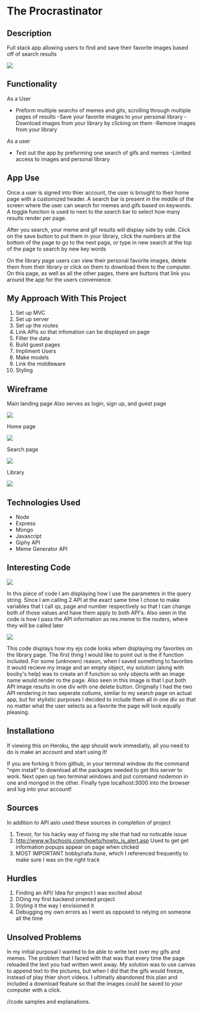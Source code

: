 # The Procrastinator

## Description

Full stack app allowing users to find and save their favorite images based off of search results

![](/readImg/titlePage.png)

## Functionality

As a User 

- Preform multiple searchs of memes and gits, scrolling through multiple pages of results
-Save your favorite images to your personal library
-Download images from your library by clicking on them
-Remove images from your library
 
As a user 

- Test out the app by preforming one search of gifs and memes
-Limited access to images and personal library

## App Use

Once a user is signed into thier account, the user is brought to their home page with a customized header. A search bar is present in the middle of the screen where the user can search for memes and gifs based on keywords. A toggle function is used to next to the search bar to select how many results render per page. 

After you search, your meme and gif results will display side by side. Click on the save button to put them in your library, click the numbers at the bottom of the page to go to the next page, or type in new search at the top of the page to search by new key words

On the library page users can view their personal favorite images, delete them from their library or click on them to download them to the computer. On this page, as well as all the other pages, there are buttons that link you around the app for the users convenience.

## My Approach With This Project

1. Set up MVC
2. Set up server
3. Set up the routes
4. Link APIs so that infomation can be displayed on page
5. Filter the data
6. Build guest pages
7. Impliment Users
8. Make models
9. Link the middleware
10. Styling

## Wireframe
Main landing page
Also serves as login, sign up, and guest page

![](/readImg/wire1.png)

Home page

![](/readImg/wire2.png)

Search page

![](/readImg/wire3.png)

Library

![](/readImg/wire4.png)

## Technologies Used

- Node
- Express
- Mongo
- Javascript
- Giphy API
- Meme Generator API

## Interesting Code

![](/readImg/snip1.png)

In this piece of code I am displaying how I use the parameters in the query string. Since I am calling 2 API at the exact same time I chose to make variables that I call qs, page and number respectively so that I can change both of those values and have them apply to both API's. Also seen in the code is how I pass the API information as res.meme to the routers, where they will be called later

![](/readImg/snip2.png)

This code displays how my ejs code looks when displaying my favorites on the library page. The first thing I would like to point out is the if function included. For some (unknown) reason, when I saved something to favorites it would recieve my image and an empty object, my solution (along with booby's help) was to create an if function so only objects with an image name would render ro the page. Also seen in this image is that I put both API image results in one div with one delete button. Originally I had the two API rendering in two seperate collums, similar to my search page on actual app, but for stylistic purposes I decided to include them all in one div so that no matter what the user selects as a favorite the page will look equally pleasing.

## Installationo

If viewing this on Heroku, the app should work immediatly, all you need to do is make an account and start using it!

If you are forking it from github, in your terminal window do the command "npm install" to download all the packages needed to get this server to work. Next open up two terminal windows and put command nodemon in one and mongod in the other. Finally type localhost:3000 into the browser and log into your account!

## Sources

In addition to API aslo used these sources in completion of project

1. Trevor, for his hacky way of fixing my site that had no noticable issue
2. http://www.w3schools.com/howto/howto_js_alert.asp 
Used to get get information popups appear on page when clicked
3. MOST IMPORTANT bobby/rafa itune, which I referenced frequently to make sure I was on the right track

## Hurdles

1. Finding an API/ Idea for project I was excited about
2. DOing my first backend oriented project
3. Styling it the way I envisioned it
4. Debugging my own errors as I went as opposed to relying on someone all the time

## Unsolved Problems

In my initial purposal I wanted to be able to write text over my gifs and memes. The problem that I faced with that was that every time the page reloaded the text you had written went away. My solution was to use canvas to append text to the pictures, but when I did that the gifs would freeze, instead of play thier short videos. I ultimatly abandoned this plan and included a download feature so that the images could be saved to your computer with a click.



//code samples and explanations.
